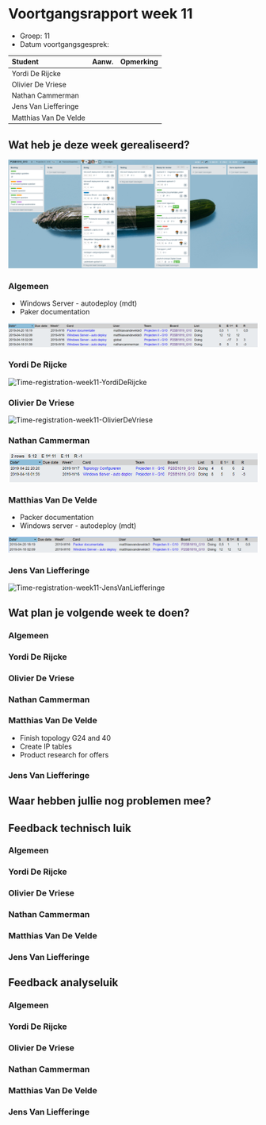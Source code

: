 # Voortgangsrapport week 11

* Groep: 11
* Datum voortgangsgesprek:

| Student  | Aanw. | Opmerking |
| :---     | :---  | :---      |
| Yordi De Rijcke |        |           |
| Olivier De Vriese |        |           |
| Nathan Cammerman |        |           |
| Jens Van Liefferinge |        |         |
| Matthias Van De Velde |        |           |

## Wat heb je deze week gerealiseerd?

![Kanban-bord](week11-kanbanbord.png)

### Algemeen

* Windows Server - autodeploy (mdt)
* Paker documentation


![Time-per-assignment](week11-time-per-assignment.png)

### Yordi De Rijcke

![Time-registration-week11-YordiDeRijcke](week11-YordiDeRijcke.png)


### Olivier De Vriese

![Time-registration-week11-OlivierDeVriese](week11-OlivierDeVriesse.png)


### Nathan Cammerman

![Time-registration-week11-NathanCammerman](week11-NathanCammerman.png)


### Matthias Van De Velde
* Packer documentation
* Windows server - autodeploy (mdt)

![Time-registration-week11-MatthiasVanDeVelde](week11-MatthiasVanDeVelde.png)


### Jens Van Liefferinge

![Time-registration-week11-JensVanLiefferinge](week11-JensVanLiefferinge.png)


## Wat plan je volgende week te doen?

### Algemeen

### Yordi De Rijcke
### Olivier De Vriese
### Nathan Cammerman
### Matthias Van De Velde
* Finish topology G24 and 40
* Create IP tables
* Product research for offers
### Jens Van Liefferinge

## Waar hebben jullie nog problemen mee?

## Feedback technisch luik

### Algemeen


### Yordi De Rijcke
### Olivier De Vriese
### Nathan Cammerman
### Matthias Van De Velde
### Jens Van Liefferinge

## Feedback analyseluik

### Algemeen

### Yordi De Rijcke
### Olivier De Vriese
### Nathan Cammerman
### Matthias Van De Velde
### Jens Van Liefferinge

